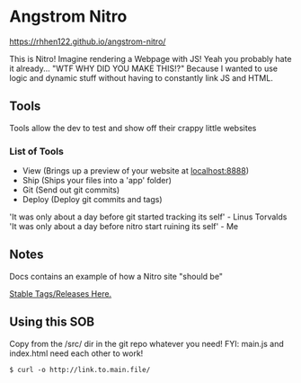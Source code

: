 # Angstrom Nitro

<!--
COPYRIGHT to all nitro src code: Roky Edward Iven Henderson / Rhhen122 ));
-->

<a href='https://rhhen122.githib.io/angstrom-nitro/'>https://rhhen122.github.io/angstrom-nitro/</a>

This is Nitro! Imagine rendering a Webpage with JS! Yeah you probably hate it already...
"WTF WHY DID YOU MAKE THIS!?" Because I wanted to use logic and dynamic stuff without having to constantly link JS and HTML.

## Tools
Tools allow the dev to test and show off their crappy little websites

### List of Tools
 - View (Brings up a preview of your website at <a href='http://localhost:8888/'>localhost:8888</a>)
 - Ship (Ships your files into a 'app' folder)
 - Git (Send out git commits)
 - Deploy (Deploy git commits and tags)

'It was only about a day before git started tracking its self' - Linus Torvalds
'It was only about a day before nitro start ruining its self' - Me

## Notes
Docs contains an example of how a Nitro site "should be"

<a href='https://github.com/rhhen122/angstrom-nitro/tags'>Stable Tags/Releases Here.</a>

## Using this SOB
Copy from the /src/ dir in the git repo whatever you need! FYI: main.js and index.html need each other to work!
```
$ curl -o http://link.to.main.file/
```

